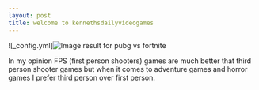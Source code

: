 ```yaml
---
layout: post
title: welcome to kennethsdailyvideogames
---
```


![_config.yml]<img src="https://c1.staticflickr.com/1/899/42033636584_0016968575_b.jpg" alt="Image result for pubg vs fortnite"/>

In my opinion FPS (first person shooters) games are much better that third person shooter games but when it comes to adventure games and horror games I prefer third person over first person.
